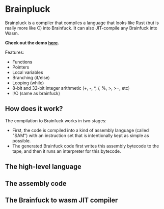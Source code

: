 # Brainpluck

Brainpluck is a compiler that compiles a language that looks like Rust (but is really more like C) into Brainfuck. It can also JIT-compile any Brainfuck into Wasm.

**Check out the demo [here](https://migi.github.io/brainpluck/).**

Features:

* Functions
* Pointers
* Local variables
* Branching (if/else)
* Looping (while)
* 8-bit and 32-bit integer arithmetic (+, -, *, /, %, >, >=, etc)
* I/O (same as brainfuck)

## How does it work?

The compilation to Brainfuck works in two stages:

* First, the code is compiled into a kind of assembly language (called "SAM") with an instruction set that is intentionally kept as simple as possible.
* The generated Brainfuck code first writes this assembly bytecode to the tape, and then it runs an interpreter for this bytecode.

## The high-level language

## The assembly code

## The Brainfuck to wasm JIT compiler

